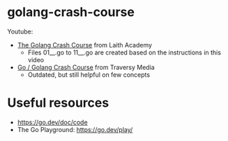 # golang-crash-course

Youtube: 
- [The Golang Crash Course](https://www.youtube.com/watch?v=50ewcV8PsI4) from Laith Academy
  - Files 01__.go to 11__.go are created based on the instructions in this video
- [Go / Golang Crash Course](https://www.youtube.com/watch?v=SqrbIlUwR0U) from Traversy Media
  - Outdated, but still helpful on few concepts

# Useful resources
- https://go.dev/doc/code
- The Go Playground: https://go.dev/play/
